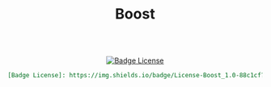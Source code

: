 
<div align = center>

# Boost

<br>
<br>

[![Badge License]][License]

```markdown
[Badge License]: https://img.shields.io/badge/License-Boost_1.0-88c1cf?style=for-the-badge
```

</div>


<!----------------------------------{ Licenses }------------------------------->

[License]: https://www.boost.org/users/license.html


<!----------------------------------{ Badges }--------------------------------->

[Badge License]: https://img.shields.io/badge/License-Boost_1.0-88c1cf?style=for-the-badge
